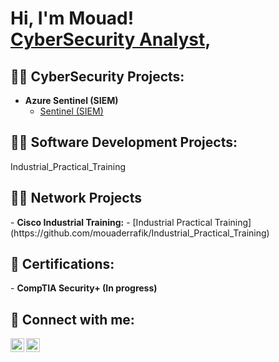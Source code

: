 <h1>Hi, I'm Mouad! <br/> <a href="https://www.linkedin.com/in/mouaderrafik/">CyberSecurity Analyst</a>, 

<h2>👨‍💻 CyberSecurity Projects:</h2>


- <b>Azure Sentinel (SIEM)</b>
  - [Sentinel (SIEM)](https://github.com/mouaderrafik/AzureSentinelLab-SIEM-)

<h2>👨‍💻 Software Development Projects:</h2>

Industrial_Practical_Training
<h2>👨‍💻 Network Projects</h2>
- <b>Cisco Industrial Training:</b>
  - [Industrial Practical Training](https://github.com/mouaderrafik/Industrial_Practical_Training)

<h2>🧾 Certifications:</h2>
- <b>CompTIA Security+ (In progress)</b>
<h2> 🤳 Connect with me:</h2>


[<img align="left" alt="MouadErrafik | LinkedIn" width="22px" src="https://cdn.jsdelivr.net/npm/simple-icons@v3/icons/linkedin.svg" />][linkedin]
[<img align="left" alt="MouadErrafik | Instagram" width="22px" src="https://cdn.jsdelivr.net/npm/simple-icons@v3/icons/instagram.svg" />][instagram]


[instagram]: https://www.instagram.com/mouaderrafik/
[linkedin]: https://linkedin.com/in/mouaderrafik

